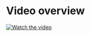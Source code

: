 # Video overview
[![Watch the video](https://raw.githubusercontent.com/amrkhaledccd/One-to-One-WebSockets-Chat/master/thumbnail.png)](https://www.youtube.com/watch?v=fgfSyAQD24k)

